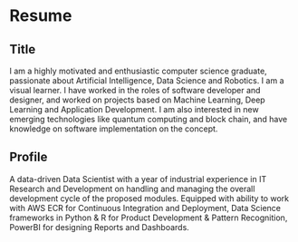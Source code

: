 # Resume

## Title

I am a highly motivated and enthusiastic computer science graduate, passionate about Artificial Intelligence, Data Science and Robotics. 
I am a visual learner.
I have worked in the roles of software developer and designer, and worked on projects based on Machine Learning, Deep Learning and Application Development. 
I am also interested in new emerging technologies like quantum computing and block chain, and have knowledge on software implementation on the concept.

## Profile

A data-driven Data Scientist with a year of industrial experience in IT Research and Development on 
handling and managing the overall development cycle of the proposed modules. 
Equipped with ability to work with AWS ECR for Continuous Integration and Deployment, Data Science 
frameworks in Python & R for Product Development & Pattern Recognition, PowerBI for designing Reports and Dashboards.
